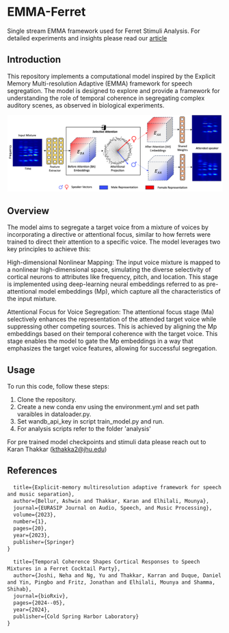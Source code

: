 # EMMA-Ferret
Single stream EMMA framework used for Ferret Stimuli Analysis. For detailed experiments and insights please read our [article](https://www.biorxiv.org/content/biorxiv/early/2024/06/11/2024.05.21.595171.full.pdf)

## Introduction
This repository implements a computational model inspired by the Explicit Memory Multi-resolution Adaptive (EMMA) framework for speech segregation. The model is designed to explore and provide a framework for understanding the role of temporal coherence in segregating complex auditory scenes, as observed in biological experiments.

![alt text](Model.png)


## Overview
The model aims to segregate a target voice from a mixture of voices by incorporating a directive or attentional focus, similar to how ferrets were trained to direct their attention to a specific voice. The model leverages two key principles to achieve this:

High-dimensional Nonlinear Mapping:
The input voice mixture is mapped to a nonlinear high-dimensional space, simulating the diverse selectivity of cortical neurons to attributes like frequency, pitch, and location. This stage is implemented using deep-learning neural embeddings referred to as pre-attentional model embeddings (Mp), which capture all the characteristics of the input mixture.

Attentional Focus for Voice Segregation:
The attentional focus stage (Ma) selectively enhances the representation of the attended target voice while suppressing other competing sources. This is achieved by aligning the Mp embeddings based on their temporal coherence with the target voice. This stage enables the model to gate the Mp embeddings in a way that emphasizes the target voice features, allowing for successful segregation.

## Usage
To run this code, follow these steps:
1. Clone the repository.
2. Create a new conda env using the environment.yml and set path varaibles in dataloader.py.
3. Set wandb_api_key in script train_model.py and run.
4. For analysis scripts refer to the folder 'analysis'

For pre trained model checkpoints and stimuli data please reach out to Karan Thakkar (kthakka2@jhu.edu)

## References

```@article{bellur2023explicit,
  title={Explicit-memory multiresolution adaptive framework for speech and music separation},
  author={Bellur, Ashwin and Thakkar, Karan and Elhilali, Mounya},
  journal={EURASIP Journal on Audio, Speech, and Music Processing},
  volume={2023},
  number={1},
  pages={20},
  year={2023},
  publisher={Springer}
}
```

```@article{joshi2024temporal,
  title={Temporal Coherence Shapes Cortical Responses to Speech Mixtures in a Ferret Cocktail Party},
  author={Joshi, Neha and Ng, Yu and Thakkar, Karran and Duque, Daniel and Yin, Pingbo and Fritz, Jonathan and Elhilali, Mounya and Shamma, Shihab},
  journal={bioRxiv},
  pages={2024--05},
  year={2024},
  publisher={Cold Spring Harbor Laboratory}
}
```